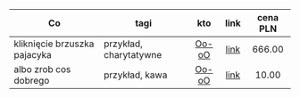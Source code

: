 | Co                           | tagi                   |     kto     |    link    | cena PLN |
|------------------------------|------------------------|:-----------:|:----------:|:--------:|
| kliknięcie brzuszka pajacyka | przykład, charytatywne | [Oo-oO][u1] | [link][a1] |  666.00  |
| albo zrob cos dobrego        | przykład, kawa         | [Oo-oO][u1] | [link][a2] |  10.00   |


[u1]: https://wykop.pl/ludzie/Oo-oO

[a1]: https://o-ovo-o.github.io/ogloszonka/data/data/1/1.html
[a2]: https://o-ovo-o.github.io/ogloszonka/data/data/2/2.html

